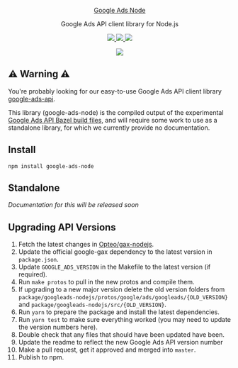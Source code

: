 <p align="center">
  <a href="https://github.com/opteo/google-ads-node">
    Google Ads Node
  </a>
</p>

<p align="center">
  Google Ads API client library for Node.js
</p>
<!-- &circle-token=ab3cda2c83e0a13712c96c088871e16ead2b78c7 -->

<p align="center">
  <a href="https://developers.google.com/google-ads/api/docs/release-notes">
    <img src="https://img.shields.io/badge/google%20ads-v10-009688.svg?style=flat-square">
  </a>
  <a href="https://www.npmjs.com/package/google-ads-node">
    <img src="https://img.shields.io/npm/v/google-ads-node.svg?style=flat-square">
  </a>
  <a>
    <img src="https://img.shields.io/npm/dm/google-ads-node.svg?style=flat-square">
    </a>
</p>

<p align="center">
  <a href="https://opteo.com">
    <img src="https://app.opteo.com/icons/logo.svg">
  </a>
</p>

## ⚠️ Warning ⚠️

You're probably looking for our easy-to-use Google Ads API client library [google-ads-api](https://github.com/opteo/google-ads-api).

This library (google-ads-node) is the compiled output of the experimental [Google Ads API Bazel build files](https://github.com/googleapis/googleapis/tree/master/google/ads/googleads#build-files-experimental), and will require some work to use as a standalone library, for which we currently provide no documentation.

## Install

```
npm install google-ads-node
```

## Standalone

_Documentation for this will be released soon_

## Upgrading API Versions

1. Fetch the latest changes in [Opteo/gax-nodejs](https://github.com/Opteo/gax-nodejs).
1. Update the official google-gax dependency to the latest version in `package.json`.
1. Update `GOOGLE_ADS_VERSION` in the Makefile to the latest version (if required).
1. Run `make protos` to pull in the new protos and compile them.
1. If upgrading to a new major version delete the old version folders from `package/googleads-nodejs/protos/google/ads/googleads/{OLD_VERSION}` and `package/googleads-nodejs/src/{OLD_VERSION}`.
1. Run `yarn` to prepare the package and install the latest dependencies.
1. Run `yarn test` to make sure everything worked (you may need to update the version numbers here).
1. Double check that any files that should have been updated have been.
1. Update the readme to reflect the new Google Ads API version number
1. Make a pull request, get it approved and merged into `master`.
1. Publish to npm.
